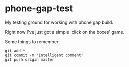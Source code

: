 phone-gap-test
==============

My testing ground for working with phone gap build.

Right now I've just got a simple 'click on the boxes' game.

Some things to remember:

	git add *
	git commit -m 'Intelligent comment'
	git push origin master